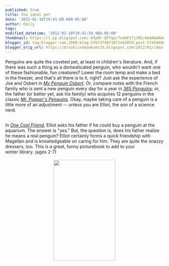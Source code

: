 ```yaml
---
published: true
title: the ideal pet
date: '2012-01-18T19:41:00.000-05:00'
author: Emily
tags: 
modified_datetime: '2012-01-18T19:41:59.066-05:00'
thumbnail: https://1.bp.blogspot.com/-85pNr-QFYqw/TxdmPJ7jJMI/AAAAAAAAASw/rXh0iFVzBiU/s72-c/5534-2.jpg
blogger_id: tag:blogger.com,1999:blog-5767374071871443859.post-5745660617187858282
blogger_orig_url: https://brooklinebooksmith.blogspot.com/2012/01/ideal-pet.html
---
```


Penguins are quite the coveted pet, at least in children's literature.  And, if there was such a thing as a domesticated penguin, who wouldn't want one of these fashionable, fun creatures?  Lower the room temp and make a bed in the freezer, and that's all there is to it, right?  Just ask the experience of Joe and Osbert in <em><a href="https://www.brooklinebooksmith-shop.com/book/9780763657307">My Penguin Osbert</a></em>.  Or, compare notes with the French family who is sent a new penguin every day for a year in <em><a href="https://www.brooklinebooksmith-shop.com/book/9780810944602">365 Penguins</a></em>; or, the father (or better yet, ask his family)&nbsp;who acquires 12 penguins in the classic <em><a href="https://www.brooklinebooksmith-shop.com/book/9780316186469">Mr. Popper's Penguins</a></em>.  Okay, maybe taking care of a penguin is a little more of an adjustment -- unless you are Elliot, the son of a science nerd.&nbsp; <div>&nbsp;</div><div> </div><div>In <em><a href="https://www.brooklinebooksmith-shop.com/book/9780803734135">One Cool Friend</a></em>, Elliot asks his father if he could buy a penguin at the aquarium.  The answer is "yes."  But, the question is, does his father realize he means a real penguin?  Elliot certainly forms a quick friendship with Magellan and is knowledgeable on caring for him.  They are quite the snazzy dressers, too.  This is a great, funny picturebook to add to your winter&nbsp;library.  (ages 2-7)</div><div>&nbsp;</div><div class="separator" style="clear: both; text-align: center;"><a href="https://1.bp.blogspot.com/-85pNr-QFYqw/TxdmPJ7jJMI/AAAAAAAAASw/rXh0iFVzBiU/s1600/5534-2.jpg" imageanchor="1" style="margin-left: 1em; margin-right: 1em;"><img border="0" height="320" src="https://1.bp.blogspot.com/-85pNr-QFYqw/TxdmPJ7jJMI/AAAAAAAAASw/rXh0iFVzBiU/s320/5534-2.jpg" width="196" /></a></div><div>&nbsp;</div><div>&nbsp;</div>